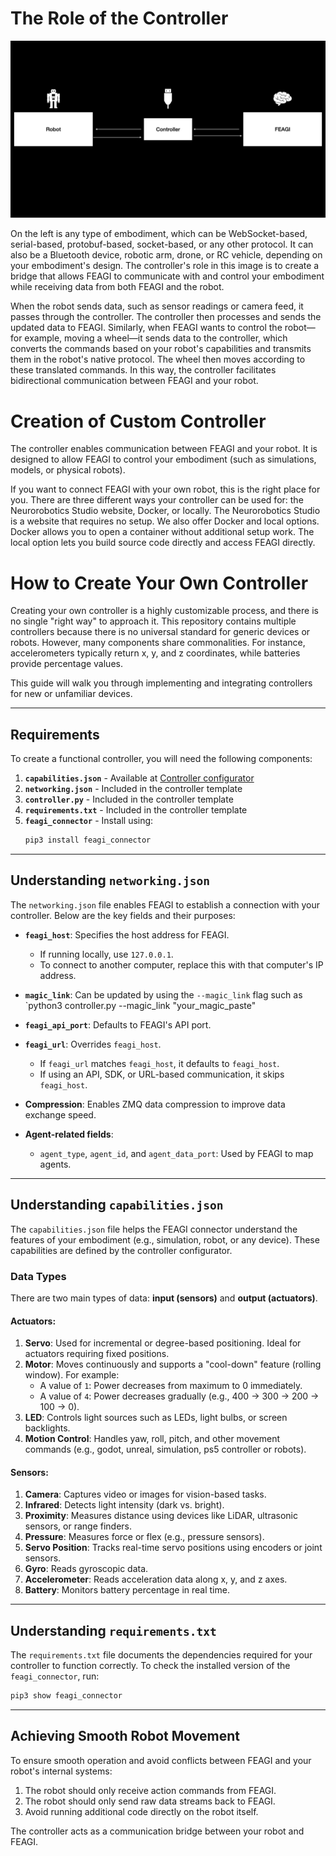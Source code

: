 # The Role of the Controller
![controller_role.001.jpeg](_static/controller_role.001.jpeg)

On the left is any type of embodiment, which can be WebSocket-based, serial-based, protobuf-based, socket-based, or any other protocol. It can also be a Bluetooth device, robotic arm, drone, or RC vehicle, depending on your embodiment's design. The controller's role in this image is to create a bridge that allows FEAGI to communicate with and control your embodiment while receiving data from both FEAGI and the robot.

When the robot sends data, such as sensor readings or camera feed, it passes through the controller. The controller then processes and sends the updated data to FEAGI. Similarly, when FEAGI wants to control the robot—for example, moving a wheel—it sends data to the controller, which converts the commands based on your robot's capabilities and transmits them in the robot's native protocol. The wheel then moves according to these translated commands. In this way, the controller facilitates bidirectional communication between FEAGI and your robot.


# Creation of Custom Controller
The controller enables communication between FEAGI and your robot. It is designed to allow FEAGI to control your embodiment (such as simulations, models, or physical robots).

If you want to connect FEAGI with your own robot, this is the right place for you. There are three different ways your controller can be used for: the Neurorobotics Studio website, Docker, or locally. The Neurorobotics Studio is a website that requires no setup. We also offer Docker and local options. Docker allows you to open a container without additional setup work. The local option lets you build source code directly and access FEAGI directly.

# How to Create Your Own Controller
Creating your own controller is a highly customizable process, and there is no single "right way" to approach it. This repository contains multiple controllers because there is no universal standard for generic devices or robots. However, many components share commonalities. For instance, accelerometers typically return x, y, and z coordinates, while batteries provide percentage values.

This guide will walk you through implementing and integrating controllers for new or unfamiliar devices.

---

## Requirements

To create a functional controller, you will need the following components:

1. **`capabilities.json`** - Available at [Controller configurator](https://github.com/feagi/controller_configurator)
2. **`networking.json`** - Included in the controller template
3. **`controller.py`** - Included in the controller template
4. **`requirements.txt`** - Included in the controller template
5. **`feagi_connector`** - Install using:  
   ```bash
   pip3 install feagi_connector
   ```
   


---

## Understanding `networking.json`

The `networking.json` file enables FEAGI to establish a connection with your controller. Below are the key fields and their purposes:

- **`feagi_host`**: Specifies the host address for FEAGI.  
  - If running locally, use `127.0.0.1`.  
  - To connect to another computer, replace this with that computer's IP address.
  
- **`magic_link`**: Can be updated by using the `--magic_link` flag such as `python3 controller.py --magic_link "your_magic_paste"

- **`feagi_api_port`**: Defaults to FEAGI's API port.

- **`feagi_url`**: Overrides `feagi_host`.  
  - If `feagi_url` matches `feagi_host`, it defaults to `feagi_host`.  
  - If using an API, SDK, or URL-based communication, it skips `feagi_host`.

- **Compression**: Enables ZMQ data compression to improve data exchange speed.

- **Agent-related fields**:
  - `agent_type`, `agent_id`, and `agent_data_port`: Used by FEAGI to map agents.

---

## Understanding `capabilities.json`

The `capabilities.json` file helps the FEAGI connector understand the features of your embodiment (e.g., simulation, robot, or any device). These capabilities are defined by the controller configurator.

### Data Types

There are two main types of data: **input (sensors)** and **output (actuators)**.

#### Actuators:
1. **Servo**: Used for incremental or degree-based positioning. Ideal for actuators requiring fixed positions.
2. **Motor**: Moves continuously and supports a "cool-down" feature (rolling window). For example:
   - A value of `1`: Power decreases from maximum to 0 immediately.
   - A value of `4`: Power decreases gradually (e.g., 400 → 300 → 200 → 100 → 0).
3. **LED**: Controls light sources such as LEDs, light bulbs, or screen backlights.
4. **Motion Control**: Handles yaw, roll, pitch, and other movement commands (e.g., godot, unreal, simulation, ps5 controller or robots).

#### Sensors:
1. **Camera**: Captures video or images for vision-based tasks.
2. **Infrared**: Detects light intensity (dark vs. bright).
3. **Proximity**: Measures distance using devices like LiDAR, ultrasonic sensors, or range finders.
4. **Pressure**: Measures force or flex (e.g., pressure sensors).
5. **Servo Position**: Tracks real-time servo positions using encoders or joint sensors.
6. **Gyro**: Reads gyroscopic data.
7. **Accelerometer**: Reads acceleration data along x, y, and z axes.
8. **Battery**: Monitors battery percentage in real time.

---

## Understanding `requirements.txt`

The `requirements.txt` file documents the dependencies required for your controller to function correctly. To check the installed version of the `feagi_connector`, run:

```bash
pip3 show feagi_connector
```

---

## Achieving Smooth Robot Movement

To ensure smooth operation and avoid conflicts between FEAGI and your robot's internal systems:

1. The robot should only receive action commands from FEAGI.
2. The robot should only send raw data streams back to FEAGI.
3. Avoid running additional code directly on the robot itself.

The controller acts as a communication bridge between your robot and FEAGI.

